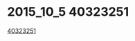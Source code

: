 # 2015_10_5   40323251
<a href="http://40323251.github.io/2015_10_5/category/python.html">40323251</a>